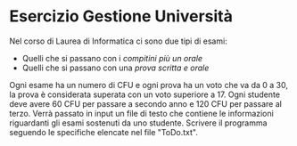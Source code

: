 # Esercizio Gestione Università

Nel corso di Laurea di Informatica ci sono due tipi di esami:

* Quelli che si passano con i *compitini più un orale*
* Quelli che si passano con una *prova scritta e orale*

Ogni esame ha un numero di CFU e ogni prova ha un voto che va da 0 a 30, la prova è considerata superata con un voto superiore a 17.
Ogni studente deve avere 60 CFU per passare a secondo anno e 120 CFU per passare al terzo.
Verrà passato in input un file di testo che contiene le informazioni riguardanti gli esami sostenuti da uno studente.
Scrivere il programma seguendo le specifiche elencate nel file "ToDo.txt".
